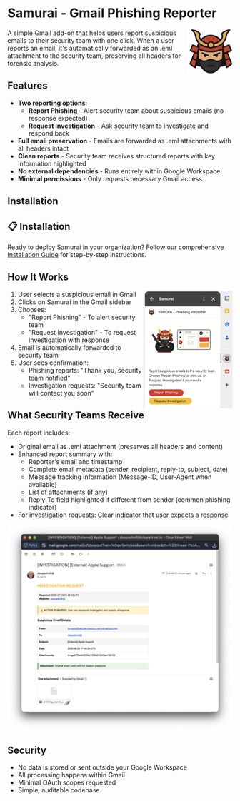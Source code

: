 # Samurai - Gmail Phishing Reporter

<img alt="" src=".github/media/logo.png" width=100 align="right">

A simple Gmail add-on that helps users report suspicious emails to their security team with one click. When a user reports an email, it's automatically forwarded as an .eml attachment to the security team, preserving all headers for forensic analysis.

## Features

- **Two reporting options**:
  - **Report Phishing** - Alert security team about suspicious emails (no response expected)
  - **Request Investigation** - Ask security team to investigate and respond back
- **Full email preservation** - Emails are forwarded as .eml attachments with all headers intact
- **Clean reports** - Security team receives structured reports with key information highlighted
- **No external dependencies** - Runs entirely within Google Workspace
- **Minimal permissions** - Only requests necessary Gmail access

## Installation
## 📋 Installation

Ready to deploy Samurai in your organization? Follow our comprehensive [Installation Guide](INSTALL.md) for step-by-step instructions.

## How It Works

<img alt="" src=".github/media/addon-interface.png" width=200 align="right">

1. User selects a suspicious email in Gmail
2. Clicks on Samurai in the Gmail sidebar
3. Chooses:
   - "Report Phishing" - To alert security team
   - "Request Investigation" - To request investigation with response
4. Email is automatically forwarded to security team
5. User sees confirmation:
   - Phishing reports: "Thank you, security team notified"
   - Investigation requests: "Security team will contact you soon"

## What Security Teams Receive

Each report includes:
- Original email as .eml attachment (preserves all headers and content)
- Enhanced report summary with:
  - Reporter's email and timestamp
  - Complete email metadata (sender, recipient, reply-to, subject, date)
  - Message tracking information (Message-ID, User-Agent when available)
  - List of attachments (if any)
  - Reply-To field highlighted if different from sender (common phishing indicator)
- For investigation requests: Clear indicator that user expects a response

<img alt="" src=".github/media/phishing-report-example.png">

## Security

- No data is stored or sent outside your Google Workspace
- All processing happens within Gmail
- Minimal OAuth scopes requested
- Simple, auditable codebase
